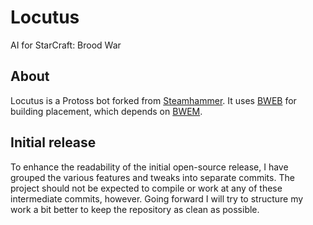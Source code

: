 # Locutus
AI for StarCraft: Brood War

## About
Locutus is a Protoss bot forked from [Steamhammer](http://satirist.org/ai/starcraft/steamhammer/). It uses [BWEB](https://github.com/Cmccrave/BWEB) for building placement, which depends on [BWEM](http://bwem.sourceforge.net/).

## Initial release
To enhance the readability of the initial open-source release, I have grouped the various features and tweaks into separate commits. The project should not be expected to compile or work at any of these intermediate commits, however. Going forward I will try to structure my work a bit better to keep the repository as clean as possible.
